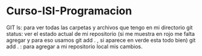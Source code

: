 # Curso-ISI-Programacion
GIT
ls: para ver todas las carpetas y archivos que tengo en mi directorio
git status: ver el estado actual de mi repositorio (si me muestra en rojo me falta agregar y para eso usamos git add . , si aparece en verde esta todo bien)
git add . : para agregar a mi repositorio local mis cambios.